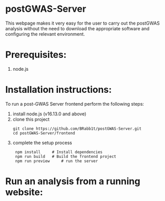 # postGWAS-Server

This webpage makes it very easy for the user to carry out the postGWAS analysis without the need to download the appropriate software and configuring the relevant environment. 

# Prerequisites:

1. node.js

# Installation instructions:

To run a post-GWAS Server frontend perform the following steps:

1. install node.js (v16.13.0 and above)
2. clone this project
   ```
   git clone https://github.com/BRabb1t/postGWAS-Server.git
   cd postGWAS-Server/frontend
   ```
3. complete the setup process
   ```
    npm install     # Install dependencies
    npm run build   # Build the frontend project
    npm run preview     # run the server
   ```
   
# Run an analysis from a running website:
